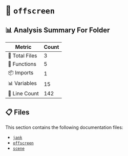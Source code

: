# 📁 `offscreen`

## 📊 Analysis Summary For Folder

| Metric | Count |
|--------|-------|
| 📁 Total Files | 3 |
| 🔧 Functions | 5 |
| 📦 Imports | 1 |
| 📊 Variables | 15 |
| 🔢 Line Count | 142 |


## 📋 Files

This section contains the following documentation files:

- [`jank`](./jank.md)
- [`offscreen`](./offscreen.md)
- [`scene`](./scene.md)